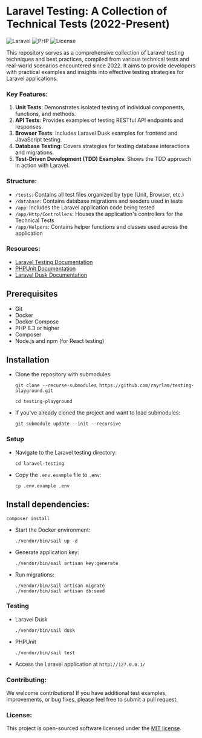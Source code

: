 # Laravel Testing: A Collection of Technical Tests (2022-Present)

![Laravel](https://img.shields.io/badge/Laravel-^11.23.5-blue)
![PHP](https://img.shields.io/badge/PHP-^8.3.11-yellow)
![License](https://img.shields.io/badge/license-MIT-green)

This repository serves as a comprehensive collection of Laravel testing techniques and best practices, compiled from various technical tests and real-world scenarios encountered since 2022. It aims to provide developers with practical examples and insights into effective testing strategies for Laravel applications.

### Key Features:

1. **Unit Tests**: Demonstrates isolated testing of individual components, functions, and methods.
2. **API Tests**: Provides examples of testing RESTful API endpoints and responses.
3. **Browser Tests**: Includes Laravel Dusk examples for frontend and JavaScript testing.
4. **Database Testing**: Covers strategies for testing database interactions and migrations.
5. **Test-Driven Development (TDD) Examples**: Shows the TDD approach in action with Laravel.

### Structure:

- `/tests`: Contains all test files organized by type (Unit, Browser, etc.)
- `/database`: Contains database migrations and seeders used in tests
- `/app`: Includes the Laravel application code being tested
- `/app/Http/Controllers`: Houses the application's controllers for the Technical Tests
- `/app/Helpers`: Contains helper functions and classes used across the application

### Resources:

- [Laravel Testing Documentation](https://laravel.com/docs/testing)
- [PHPUnit Documentation](https://phpunit.de/documentation.html)
- [Laravel Dusk Documentation](https://laravel.com/docs/dusk)

## Prerequisites

- Git
- Docker
- Docker Compose
- PHP 8.3 or higher
- Composer
- Node.js and npm (for React testing)

## Installation

- Clone the repository with submodules:
    ```
    git clone --recurse-submodules https://github.com/rayrlam/testing-playground.git

    cd testing-playground
    ```

- If you've already cloned the project and want to load submodules:
    ```
    git submodule update --init --recursive
    ```

### Setup

- Navigate to the Laravel testing directory:
    ```
    cd laravel-testing
    ```
- Copy the `.env.example` file to `.env`:
    ```
    cp .env.example .env
    ```
## Install dependencies:

```
composer install
```
- Start the Docker environment:
    ```
    ./vendor/bin/sail up -d
    ```
- Generate application key:
    ```
    ./vendor/bin/sail artisan key:generate
    ```
- Run migrations:
    ```
    ./vendor/bin/sail artisan migrate
    ./vendor/bin/sail artisan db:seed
    ```
### Testing

- Laravel Dusk
    ```
    ./vendor/bin/sail dusk
    ```
- PHPUnit
    ```
    ./vendor/bin/sail test
    ```
- Access the Laravel application at `http://127.0.0.1/`

### Contributing:

We welcome contributions! If you have additional test examples, improvements, or bug fixes, please feel free to submit a pull request.

### License:

This project is open-sourced software licensed under the [MIT license](https://opensource.org/licenses/MIT).